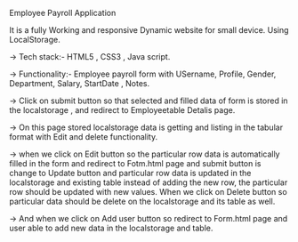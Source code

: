 Employee Payroll Application

It is a fully Working and responsive Dynamic website for small device. Using LocalStorage.

-> Tech stack:- HTML5 , CSS3 , Java script.

-> Functionality:- Employee payroll form with USername, Profile, Gender, Department, Salary, StartDate , Notes.

-> Click on submit button so that selected and filled data of form is stored in the localstorage  , and redirect to Employeetable Detalis page.

-> On this page stored localstorage data is getting and listing in the tabular format with Edit and delete functionality.

-> when we click on Edit button so the particular row data is automatically filled in the form and redirect to Fotm.html page and submit button is change to Update button
and particular row data is updated in the localstorage and existing table instead of adding the new row, the particular row should be updated with new values.
When we click on Delete button so particular data should be delete on the localstorage and its table as well.

-> And when we click on Add user button so redirect to Form.html page and user able to add new data in the localstorage and table.

